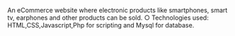 An eCommerce website where electronic products like smartphones, smart tv, earphones and other products can be sold.
○ Technologies used: HTML,CSS,Javascript,Php for scripting and Mysql for database.
